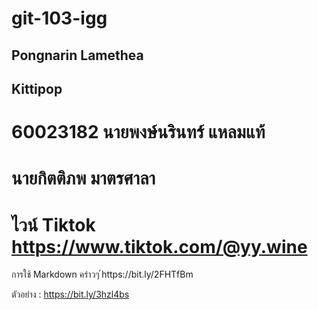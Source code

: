 # git-103-igg

## Pongnarin Lamethea

## Kittipop

# 60023182 นายพงษ์นรินทร์ แหลมแท้

# นายกิตติภพ มาตรศาลา 

# ไวน์ Tiktok https://www.tiktok.com/@yy.wine

การใช้ Markdown คร่าวๆ
้https://bit.ly/2FHTfBm

ตัวอย่าง : https://bit.ly/3hzl4bs
